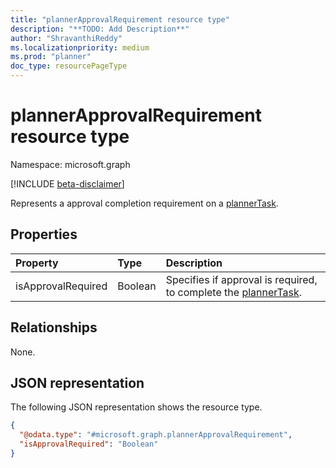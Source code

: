 ```yaml
---
title: "plannerApprovalRequirement resource type"
description: "**TODO: Add Description**"
author: "ShravanthiReddy"
ms.localizationpriority: medium
ms.prod: "planner"
doc_type: resourcePageType
---
```


# plannerApprovalRequirement resource type

Namespace: microsoft.graph

[!INCLUDE [beta-disclaimer](../../includes/beta-disclaimer.md)]

Represents a approval completion requirement on a [plannerTask](plannertask.md).

## Properties
|Property|Type|Description|
|:---|:---|:---|
|isApprovalRequired|Boolean|Specifies if approval is required, to complete the [plannerTask](plannertask.md).|

## Relationships
None.

## JSON representation
The following JSON representation shows the resource type.
<!-- {
  "blockType": "resource",
  "@odata.type": "microsoft.graph.plannerApprovalRequirement"
}
-->
``` json
{
  "@odata.type": "#microsoft.graph.plannerApprovalRequirement",
  "isApprovalRequired": "Boolean"
}
```

